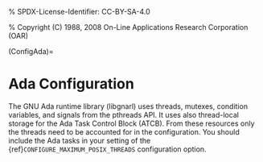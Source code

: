 % SPDX-License-Identifier: CC-BY-SA-4.0

% Copyright (C) 1988, 2008 On-Line Applications Research Corporation (OAR)

(ConfigAda)=

# Ada Configuration

The GNU Ada runtime library (libgnarl) uses threads, mutexes, condition
variables, and signals from the pthreads API. It uses also thread-local storage
for the Ada Task Control Block (ATCB). From these resources only the threads
need to be accounted for in the configuration. You should include the Ada tasks
in your setting of the {ref}`CONFIGURE_MAXIMUM_POSIX_THREADS` configuration
option.
